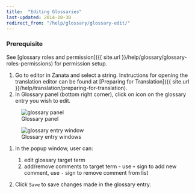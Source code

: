 ```yaml
---
title:  "Editing Glossaries"
last-updated: 2014-10-30
redirect_from: "/help/glossary/glossary-edit/"
---
```


### Prerequisite
See [glossary roles and permission]({{ site.url }}/help/glossary/glossary-roles-permissions) for permission setup.

1. Go to editor in Zanata and select a string. Instructions for opening the
    translation editor can be found at [Preparing for Translation]({{ site.url }}/help/translation/preparing-for-translation).
1. In Glossary panel (bottom right corner), click on <i class='i i--info txt--highlight'></i> icon on the glossary entry you wish to edit.
<figure>
    <img alt="glossary panel" src="{{ site.url }}/images/351-glossary-panel.png" />
    <figcaption>Glossary panel</figcaption>
</figure>

<figure>
    <img alt="glossary entry window" src="{{ site.url }}/images/351-glossary-edit-windows.png" />
    <figcaption>Glossary entry windows</figcaption>
</figure>

1. In the popup window, user can:
   1. edit glossary target term
   1. add/remove comments to target term - use `+` sign to add new comment, use `-` sign to remove comment from list

1. Click `Save` to save changes made in the glossary entry.

